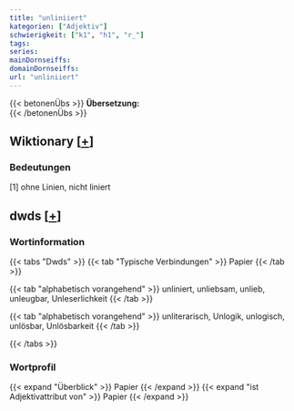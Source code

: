 ```yaml
---
title: "unliniiert"
kategorien: ["Adjektiv"]
schwierigkeit: ["k1", "h1", "r_"]
tags:
series:
mainDornseiffs:
domainDornseiffs:
url: "unliniiert"
---
```


{{< betonenÜbs >}}
**Übersetzung:**  
{{< /betonenÜbs >}}

## Wiktionary [[+](https://de.wiktionary.org/wiki/unliniiert)]

### Bedeutungen
[1] ohne Linien, nicht liniert  



## dwds [[+](https://www.dwds.de/wb/unliniiert)]

### Wortinformation
{{< tabs "Dwds" >}}
{{< tab "Typische Verbindungen" >}}
Papier
{{< /tab >}}

{{< tab "alphabetisch vorangehend" >}}
unliniert, unliebsam, unlieb, unleugbar, Unleserlichkeit
{{< /tab >}}

{{< tab "alphabetisch vorangehend" >}}
unliterarisch, Unlogik, unlogisch, unlösbar, Unlösbarkeit
{{< /tab >}}

{{< /tabs >}}

### Wortprofil
{{< expand "Überblick" >}} Papier {{< /expand >}}
{{< expand "ist Adjektivattribut von" >}} Papier {{< /expand >}}

